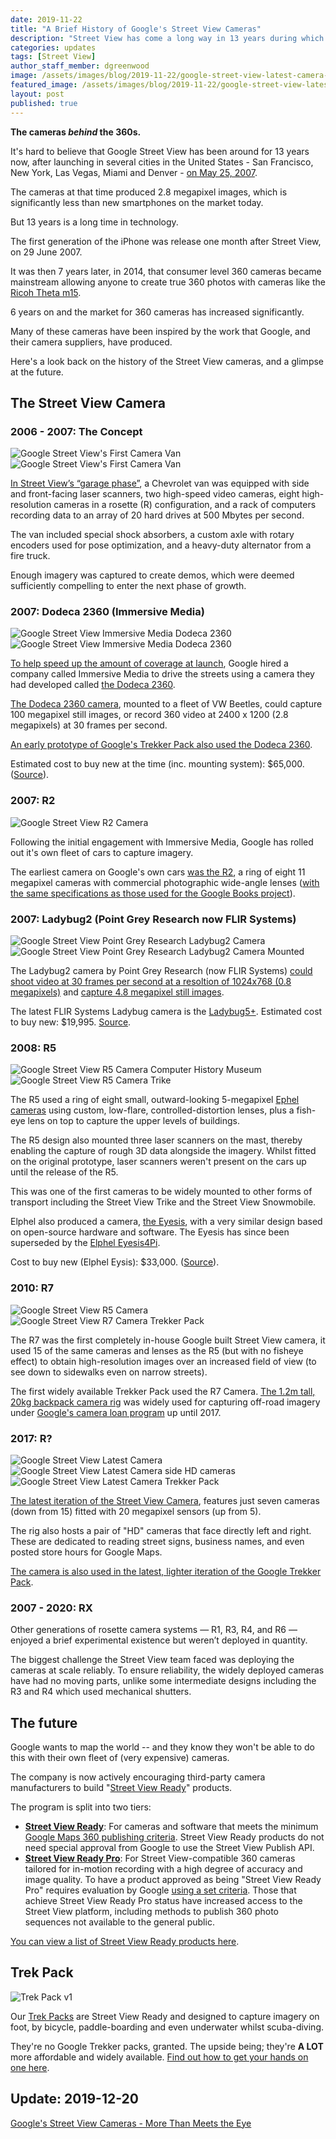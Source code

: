 ```yaml
---
date: 2019-11-22
title: "A Brief History of Google's Street View Cameras"
description: "Street View has come a long way in 13 years during which 360 camera technology has seen significant advancements too."
categories: updates
tags: [Street View]
author_staff_member: dgreenwood
image: /assets/images/blog/2019-11-22/google-street-view-latest-camera-trekker-meta.jpg
featured_image: /assets/images/blog/2019-11-22/google-street-view-latest-camera-trekker-sm.jpg
layout: post
published: true
---
```


**The cameras _behind_ the 360s.**

It's hard to believe that Google Street View has been around for 13 years now, after launching in several cities in the United States - San Francisco, New York, Las Vegas, Miami and Denver - [on May 25, 2007](https://techcrunch.com/2013/03/08/inside-google-street-view-from-larry-pages-car-to-the-depths-of-the-grand-canyon/).

The cameras at that time produced 2.8 megapixel images, which is significantly less than new smartphones on the market today. 

But 13 years is a long time in technology.

The first generation of the iPhone was release one month after Street View, on 29 June 2007.

It was then 7 years later, in 2014, that consumer level 360 cameras became mainstream allowing anyone to create true 360 photos with cameras like the [Ricoh Theta m15](https://theta360.com/uk/about/theta/m15.html).

6 years on and the market for 360 cameras has increased significantly.

Many of these cameras have been inspired by the work that Google, and their camera suppliers, have produced.

Here's a look back on the history of the Street View cameras, and a glimpse at the future.

## The Street View Camera

### 2006 - 2007: The Concept

<img class="img-fluid" src="/assets/images/blog/2019-11-22/google-street-view-first-camera-van.png" alt="Google Street View's First Camera Van" title="Google Street View's First Camera Van" />

<img class="img-fluid" src="/assets/images/blog/2019-11-22/google-street-view-first-camera-van-driving.jpg" alt="Google Street View's First Camera Van" title="Google Street View's First Camera Van" />

[In Street View’s “garage phase”](https://www.researchgate.net/publication/220478096_Google_Street_View_Capturing_the_World_at_Street_Level), a Chevrolet van was equipped with side and front-facing laser scanners, two high-speed video cameras, eight high-resolution cameras in a rosette (R) configuration, and a rack of computers recording data to an array of 20 hard drives at 500 Mbytes per second.

The van included special shock absorbers, a custom axle with rotary encoders used for pose optimization, and a heavy-duty alternator from a fire truck.

Enough imagery was captured to create demos, which were deemed sufficiently compelling to enter the next phase of growth.

### 2007: Dodeca 2360 (Immersive Media)

<img class="img-fluid" src="/assets/images/blog/2019-11-22/google-street-view-dodeca-2360.jpg" alt="Google Street View Immersive Media Dodeca 2360" title="Google Street View Immersive Media Dodeca 2360" />

<img class="img-fluid" src="/assets/images/blog/2019-11-22/google-street-view-dodeca-2360-mounted.jpg" alt="Google Street View Immersive Media Dodeca 2360" title="Google Street View Immersive Media Dodeca 2360" />

[To help speed up the amount of coverage at launch](https://gizmodo.com/google-streetview-camera-vehicles-spotted-all-over-us-283159), Google hired a company called Immersive Media to drive the streets using a camera they had developed called [the Dodeca 2360](https://www.wired.com/2007/06/immersive-media/).

[The Dodeca 2360 camera](https://360rumors.com/a-look-back-at-dodeca-first-camera/), mounted to a fleet of VW Beetles, could capture 100 megapixel still images, or record 360 video at 2400 x 1200 (2.8 megapixels) at 30 frames per second.

[An early prototype of Google's Trekker Pack also used the Dodeca 2360](https://www.popularmechanics.com/technology/gadgets/a2300/4232286/).

Estimated cost to buy new at the time (inc. mounting system): $65,000. ([Source](https://www.videomaker.com/community/forums/topic/360-video-camera-immersive-media-system-for-sale-dodeca-2360)).

### 2007: R2

<img class="img-fluid" src="/assets/images/blog/2019-11-22/google-street-view-r2-camera.jpg" alt="Google Street View R2 Camera" title="Google Street View R2 Camera" />

Following the initial engagement with Immersive Media, Google has rolled out it's own fleet of cars to capture imagery.

The earliest camera on Google's own cars [was the R2](https://boingboing.net/2007/06/01/google-street-view-w.html), a ring of eight 11 megapixel cameras with commercial photographic wide-angle lenses ([with the same specifications as those used for the Google Books project](https://en.wikipedia.org/wiki/Google_Street_View)).

### 2007: Ladybug2 (Point Grey Research now FLIR Systems)

<img class="img-fluid" src="/assets/images/blog/2019-11-22/ladybug2-camera-stock.jpg" alt="Google Street View Point Grey Research Ladybug2 Camera" title="Google Street View Dodeca 360" />

<img class="img-fluid" src="/assets/images/blog/2019-11-22/ladybug2-camera-mounted.jpg" alt="Google Street View Point Grey Research Ladybug2 Camera Mounted" title="Google Street View Ladybug2 Camera Mounted" />

The Ladybug2 camera by Point Grey Research (now FLIR Systems) [could shoot video at 30 frames per second at a resoltion of 1024x768 (0.8 megapixels)]((https://www.youtube.com/watch?v=oOLB2n3rvUo)) and [capture 4.8 megapixel still images](https://mechatriks.in/pdf/PTGREY_Complete_Catalog.pdf).

The latest FLIR Systems Ladybug camera is the [Ladybug5+](https://www.flir.co.uk/products/ladybug5plus/). Estimated cost to buy new: $19,995. [Source](https://360rumors.com/flir-ladybug5-8k-360-camera-has-six-23-inch-sony-sensors/).

### 2008: R5

<img class="img-fluid" src="/assets/images/blog/2019-11-22/google-street-view-r5-camera-computer-history-museum.jpg" alt="Google Street View R5 Camera Computer History Museum" title="Google Street View R5 Camera Computer History Museums" />

<img class="img-fluid" src="/assets/images/blog/2019-11-22/google-street-view-r5-camera-trike.jpg" alt="Google Street View R5 Camera Trike" title="Google Street View R5 Camera Trike" />

The R5 used a ring of eight small, outward-looking 5-megapixel [Ephel cameras](https://www.elphel.com/www3/eyesis) using custom, low-flare, controlled-distortion lenses, plus a fish-eye lens on top to capture the upper levels of buildings.

The R5 design also mounted three laser scanners on the mast, thereby enabling the capture of rough 3D data alongside the imagery. Whilst fitted on the original prototype, laser scanners weren't present on the cars up until the release of the R5.

This was one of the first cameras to be widely mounted to other forms of transport including the Street View Trike and the Street View Snowmobile.

Elphel also produced a camera, [the Eyesis](https://www.elphel.com/www3/eyesis), with a very similar design based on open-source hardware and software. The Eyesis has since been superseded by the [Elphel Eyesis4Pi](https://wiki.elphel.com/wiki/Elphel_Eyesis4Pi).

Cost to buy new (Elphel Eysis): $33,000. ([Source](https://www.elphel.com/www3/eyesis)).

### 2010: R7

<img class="img-fluid" src="/assets/images/blog/2019-11-22/google-street-view-r7-camera.png" alt="Google Street View R5 Camera" title="Google Street View R7 Camera" />

<img class="img-fluid" src="/assets/images/blog/2019-11-22/google-street-view-r7-camera-trekker-pack.jpg" alt="Google Street View R7 Camera Trekker Pack" title="Google Street View R7 Camera Trekker Pack" />

The R7 was the first completely in-house Google built Street View camera, it used 15 of the same cameras and lenses as the R5 (but with no fisheye effect) to obtain high-resolution images over an increased field of view (to see down to sidewalks even on narrow streets).

The first widely available Trekker Pack used the R7 Camera. [The 1.2m tall, 20kg backpack camera rig](https://mashable.com/2017/04/27/google-street-trekker-sg/?europe=true) was widely used for capturing off-road imagery under [Google's camera loan program](https://www.google.com/streetview/loan/) up until 2017.

### 2017: R?

<img class="img-fluid" src="/assets/images/blog/2019-11-22/google-street-view-latest-camera.jpg" alt="Google Street View Latest Camera" title="Google Street View Latest Camera" />

<img class="img-fluid" src="/assets/images/blog/2019-11-22/google-street-view-latest-camera-hd-side.jpg" alt="Google Street View Latest Camera side HD cameras" title="Google Street View Latest  Camera side HD cameras" />

<img class="img-fluid" src="/assets/images/blog/2019-11-22/google-street-view-latest-camera-trekker-sm.jpg" alt="Google Street View Latest Camera Trekker Pack" title="Google Street View Latest Camera Trekker Pack" />

[The latest iteration of the Street View Camera](https://arstechnica.com/gadgets/2017/09/googles-street-view-cars-are-now-giant-mobile-3d-scanners/),  features just seven cameras (down from 15) fitted with 20 megapixel sensors (up from 5).

The rig also hosts a pair of "HD" cameras that face directly left and right. These are dedicated to reading street signs, business names, and even posted store hours for Google Maps.

[The camera is also used in the latest, lighter iteration of the Google Trekker Pack](https://blog.google/products/maps/mapping-stories-new-street-view-trekker/).

### 2007 - 2020: RX

Other generations of rosette camera systems — R1, R3, R4, and R6 — enjoyed a brief experimental existence but weren’t deployed in quantity.

The biggest challenge the Street View team faced was deploying the cameras at scale reliably. To ensure reliability, the widely deployed cameras have had no moving parts, unlike some intermediate designs including the R3 and R4 which used mechanical shutters.

## The future

Google wants to map the world -- and they know they won't be able to do this with their own fleet of (very expensive) cameras.

The company is now actively encouraging third-party camera manufacturers to build "[Street View Ready](https://developers.google.com/streetview/ready)" products.

The program is split into two tiers:

* [**Street View Ready**](https://developers.google.com/streetview/ready/branding): For cameras and software that meets the minimum [Google Maps 360 publishing criteria](https://support.google.com/contributionpolicy/answer/7411351?hl=en-GB&ref_topic=7422769). Street View Ready products do not need special approval from Google to use the Street View Publish API.
* [**Street View Ready Pro**](https://developers.google.com/streetview/ready/specs): For Street View-compatible 360 cameras tailored for in-motion recording with a high degree of accuracy and image quality. To have a product approved as being "Street View Ready Pro" requires evaluation by Google [using a set criteria](https://developers.google.com/streetview/ready/specs). Those that achieve Street View Ready Pro status have increased access to the Street View platform, including methods to publish 360 photo sequences not available to the general public.

[You can view a list of Street View Ready products here](https://www.google.com/streetview/contacts-tools/products/).

## Trek Pack

<img class="img-fluid" src="/assets/images/blog/2019-11-22/trek-view-pack-version-1-setup-sm.jpg" alt="Trek Pack v1" title="Trek Pack v1">

Our [Trek Packs](https://www.trekview.org/trek-pack/) are Street View Ready and designed to capture imagery on foot, by bicycle, paddle-boarding and even underwater whilst scuba-diving.

They're no Google Trekker packs, granted. The upside being; they're **A LOT** more affordable and widely available. [Find out how to get your hands on one here](/trek-pack).

## Update: 2019-12-20

[Google's Street View Cameras - More Than Meets the Eye](/blog/2019/google-street-view-cameras-more-than-meets-the-eye)